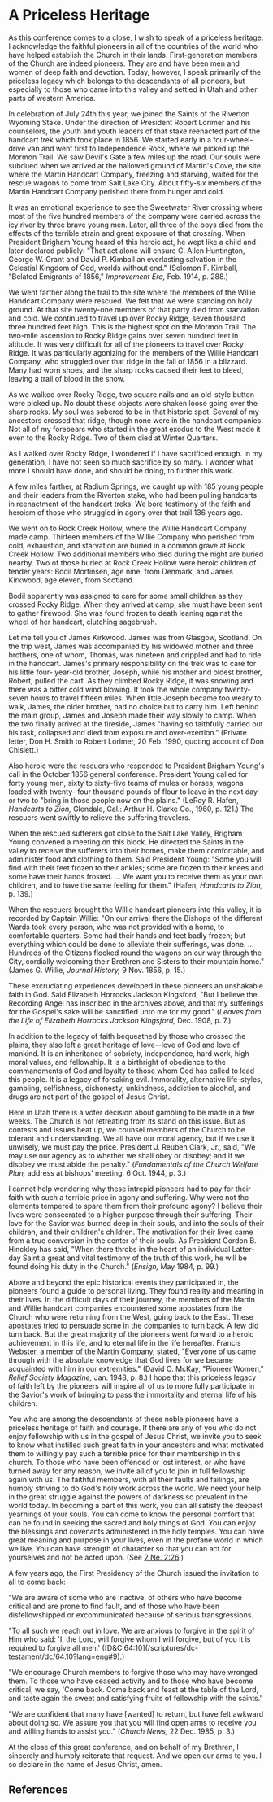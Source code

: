 # A Priceless Heritage

As this conference comes to a close, I wish to speak of a priceless heritage.
I acknowledge the faithful pioneers in all of the countries of the world who
have helped establish the Church in their lands. First-generation members of
the Church are indeed pioneers. They are and have been men and women of deep
faith and devotion. Today, however, I speak primarily of the priceless legacy
which belongs to the descendants of all pioneers, but especially to those who
came into this valley and settled in Utah and other parts of western America.

In celebration of July 24th this year, we joined the Saints of the Riverton
Wyoming Stake. Under the direction of President Robert Lorimer and his
counselors, the youth and youth leaders of that stake reenacted part of the
handcart trek which took place in 1856. We started early in a four-wheel-drive
van and went first to Independence Rock, where we picked up the Mormon Trail.
We saw Devil's Gate a few miles up the road. Our souls were subdued when we
arrived at the hallowed ground of Martin's Cove, the site where the Martin
Handcart Company, freezing and starving, waited for the rescue wagons to come
from Salt Lake City. About fifty-six members of the Martin Handcart Company
perished there from hunger and cold.

It was an emotional experience to see the Sweetwater River crossing where most
of the five hundred members of the company were carried across the icy river
by three brave young men. Later, all three of the boys died from the effects
of the terrible strain and great exposure of that crossing. When President
Brigham Young heard of this heroic act, he wept like a child and later
declared publicly: "That act alone will ensure C. Allen Huntington, George W.
Grant and David P. Kimball an everlasting salvation in the Celestial Kingdom
of God, worlds without end." (Solomon F. Kimball, "Belated Emigrants of 1856,"
_Improvement Era,_ Feb. 1914, p. 288.)

We went farther along the trail to the site where the members of the Willie
Handcart Company were rescued. We felt that we were standing on holy ground.
At that site twenty-one members of that party died from starvation and cold.
We continued to travel up over Rocky Ridge, seven thousand three hundred feet
high. This is the highest spot on the Mormon Trail. The two-mile ascension to
Rocky Ridge gains over seven hundred feet in altitude. It was very difficult
for all of the pioneers to travel over Rocky Ridge. It was particularly
agonizing for the members of the Willie Handcart Company, who struggled over
that ridge in the fall of 1856 in a blizzard. Many had worn shoes, and the
sharp rocks caused their feet to bleed, leaving a trail of blood in the snow.

As we walked over Rocky Ridge, two square nails and an old-style button were
picked up. No doubt these objects were shaken loose going over the sharp
rocks. My soul was sobered to be in that historic spot. Several of my
ancestors crossed that ridge, though none were in the handcart companies. Not
all of my forebears who started in the great exodus to the West made it even
to the Rocky Ridge. Two of them died at Winter Quarters.

As I walked over Rocky Ridge, I wondered if I have sacrificed enough. In my
generation, I have not seen so much sacrifice by so many. I wonder what more I
should have done, and should be doing, to further this work.

A few miles farther, at Radium Springs, we caught up with 185 young people and
their leaders from the Riverton stake, who had been pulling handcarts in
reenactment of the handcart treks. We bore testimony of the faith and heroism
of those who struggled in agony over that trail 136 years ago.

We went on to Rock Creek Hollow, where the Willie Handcart Company made camp.
Thirteen members of the Willie Company who perished from cold, exhaustion, and
starvation are buried in a common grave at Rock Creek Hollow. Two additional
members who died during the night are buried nearby. Two of those buried at
Rock Creek Hollow were heroic children of tender years: Bodil Mortinsen, age
nine, from Denmark, and James Kirkwood, age eleven, from Scotland.

Bodil apparently was assigned to care for some small children as they crossed
Rocky Ridge. When they arrived at camp, she must have been sent to gather
firewood. She was found frozen to death leaning against the wheel of her
handcart, clutching sagebrush.

Let me tell you of James Kirkwood. James was from Glasgow, Scotland. On the
trip west, James was accompanied by his widowed mother and three brothers, one
of whom, Thomas, was nineteen and crippled and had to ride in the handcart.
James's primary responsibility on the trek was to care for his little four-
year-old brother, Joseph, while his mother and oldest brother, Robert, pulled
the cart. As they climbed Rocky Ridge, it was snowing and there was a bitter
cold wind blowing. It took the whole company twenty-seven hours to travel
fifteen miles. When little Joseph became too weary to walk, James, the older
brother, had no choice but to carry him. Left behind the main group, James and
Joseph made their way slowly to camp. When the two finally arrived at the
fireside, James "having so faithfully carried out his task, collapsed and died
from exposure and over-exertion." (Private letter, Don H. Smith to Robert
Lorimer, 20 Feb. 1990, quoting account of Don Chislett.)

Also heroic were the rescuers who responded to President Brigham Young's call
in the October 1856 general conference. President Young called for forty young
men, sixty to sixty-five teams of mules or horses, wagons loaded with twenty-
four thousand pounds of flour to leave in the next day or two to "bring in
those people now on the plains." (LeRoy R. Hafen, _Handcarts to Zion,_
Glendale, Cal.: Arthur H. Clarke Co., 1960, p. 121.) The rescuers went swiftly
to relieve the suffering travelers.

When the rescued sufferers got close to the Salt Lake Valley, Brigham Young
convened a meeting on this block. He directed the Saints in the valley to
receive the sufferers into their homes, make them comfortable, and administer
food and clothing to them. Said President Young: "Some you will find with
their feet frozen to their ankles; some are frozen to their knees and some
have their hands frosted. ... We want you to receive them as your own children,
and to have the same feeling for them." (Hafen, _Handcarts to Zion,_ p. 139.)

When the rescuers brought the Willie handcart pioneers into this valley, it is
recorded by Captain Willie: "On our arrival there the Bishops of the different
Wards took every person, who was not provided with a home, to comfortable
quarters. Some had their hands and feet badly frozen; but everything which
could be done to alleviate their sufferings, was done. ... Hundreds of the
Citizens flocked round the wagons on our way through the City, cordially
welcoming their Brethren and Sisters to their mountain home." (James G.
Willie, _Journal History,_ 9 Nov. 1856, p. 15.)

These excruciating experiences developed in these pioneers an unshakable faith
in God. Said Elizabeth Horrocks Jackson Kingsford, "But I believe the
Recording Angel has inscribed in the archives above, and that my sufferings
for the Gospel's sake will be sanctified unto me for my good." (_Leaves from
the Life of Elizabeth Horrocks Jackson Kingsford,_ Dec. 1908, p. 7.)

In addition to the legacy of faith bequeathed by those who crossed the plains,
they also left a great heritage of love--love of God and love of mankind. It
is an inheritance of sobriety, independence, hard work, high moral values, and
fellowship. It is a birthright of obedience to the commandments of God and
loyalty to those whom God has called to lead this people. It is a legacy of
forsaking evil. Immorality, alternative life-styles, gambling, selfishness,
dishonesty, unkindness, addiction to alcohol, and drugs are not part of the
gospel of Jesus Christ.

Here in Utah there is a voter decision about gambling to be made in a few
weeks. The Church is not retreating from its stand on this issue. But as
contests and issues heat up, we counsel members of the Church to be tolerant
and understanding. We all have our moral agency, but if we use it unwisely, we
must pay the price. President J. Reuben Clark, Jr., said, "We may use our
agency as to whether we shall obey or disobey; and if we disobey we must abide
the penalty." (_Fundamentals of the Church Welfare Plan,_ address at bishops'
meeting, 6 Oct. 1944, p. 3.)

I cannot help wondering why these intrepid pioneers had to pay for their faith
with such a terrible price in agony and suffering. Why were not the elements
tempered to spare them from their profound agony? I believe their lives were
consecrated to a higher purpose through their suffering. Their love for the
Savior was burned deep in their souls, and into the souls of their children,
and their children's children. The motivation for their lives came from a true
conversion in the center of their souls. As President Gordon B. Hinckley has
said, "When there throbs in the heart of an individual Latter-day Saint a
great and vital testimony of the truth of this work, he will be found doing
his duty in the Church." (_Ensign,_ May 1984, p. 99.)

Above and beyond the epic historical events they participated in, the pioneers
found a guide to personal living. They found reality and meaning in their
lives. In the difficult days of their journey, the members of the Martin and
Willie handcart companies encountered some apostates from the Church who were
returning from the West, going back to the East. These apostates tried to
persuade some in the companies to turn back. A few did turn back. But the
great majority of the pioneers went forward to a heroic achievement in this
life, and to eternal life in the life hereafter. Francis Webster, a member of
the Martin Company, stated, "Everyone of us came through with the absolute
knowledge that God lives for we became acquainted with him in our
extremities." (David O. McKay, "Pioneer Women," _Relief Society Magazine,_
Jan. 1948, p. 8.) I hope that this priceless legacy of faith left by the
pioneers will inspire all of us to more fully participate in the Savior's work
of bringing to pass the immortality and eternal life of his children.

You who are among the descendants of these noble pioneers have a priceless
heritage of faith and courage. If there are any of you who do not enjoy
fellowship with us in the gospel of Jesus Christ, we invite you to seek to
know what instilled such great faith in your ancestors and what motivated them
to willingly pay such a terrible price for their membership in this church. To
those who have been offended or lost interest, or who have turned away for any
reason, we invite all of you to join in full fellowship again with us. The
faithful members, with all their faults and failings, are humbly striving to
do God's holy work across the world. We need your help in the great struggle
against the powers of darkness so prevalent in the world today. In becoming a
part of this work, you can all satisfy the deepest yearnings of your souls.
You can come to know the personal comfort that can be found in seeking the
sacred and holy things of God. You can enjoy the blessings and covenants
administered in the holy temples. You can have great meaning and purpose in
your lives, even in the profane world in which we live. You can have strength
of character so that you can act for yourselves and not be acted upon. (See [2
Ne. 2:26](/scriptures/bofm/2-ne/2.26?lang=eng#25).)

A few years ago, the First Presidency of the Church issued the invitation to
all to come back:

"We are aware of some who are inactive, of others who have become critical and
are prone to find fault, and of those who have been disfellowshipped or
excommunicated because of serious transgressions.

"To all such we reach out in love. We are anxious to forgive in the spirit of
Him who said: 'I, the Lord, will forgive whom I will forgive, but of you it is
required to forgive all men.' ([D&amp;C 64:10](/scriptures/dc-
testament/dc/64.10?lang=eng#9).)

"We encourage Church members to forgive those who may have wronged them. To
those who have ceased activity and to those who have become critical, we say,
'Come back. Come back and feast at the table of the Lord, and taste again the
sweet and satisfying fruits of fellowship with the saints.'

"We are confident that many have [wanted] to return, but have felt awkward
about doing so. We assure you that you will find open arms to receive you and
willing hands to assist you." (_Church News,_ 22 Dec. 1985, p. 3.)

At the close of this great conference, and on behalf of my Brethren, I
sincerely and humbly reiterate that request. And we open our arms to you. I so
declare in the name of Jesus Christ, amen.

## References


